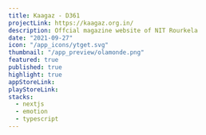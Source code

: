 ```yaml
---
title: Kaagaz - D361
projectLink: https://kaagaz.org.in/
description: Offcial magazine website of NIT Rourkela
date: "2021-09-27"
icon: "/app_icons/ytget.svg"
thumbnail: "/app_preview/olamonde.png"
featured: true
published: true
highlight: true
appStoreLink:
playStoreLink:
stacks:
  - nextjs
  - emotion
  - typescript
---
```

